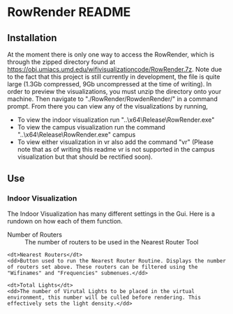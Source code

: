 # RowRender README
## Installation
At the moment there is only one way to access the RowRender, which is through the zipped directory found at https://obj.umiacs.umd.edu/wifivisualizationcode/RowRender.7z. Note due to the fact that this project is still currently in development, the file is quite large (1.3Gb compressed, 9Gb uncompressed at the time of writing). 
In order to preview the visualizations, you must unzip the directory onto your machine. Then navigate to "./RowRender/RowdenRender/" in a command prompt. From there you can view any of the visualizations by running, 

- To view the indoor visualization run "..\x64\Release\RowRender.exe"
- To view the campus visualization run the command  "..\x64\Release\RowRender.exe" campus
- To view either visualization in vr also add the command "vr" (Please note that as of writing this readme vr is not supported in the campus visualization but that should be rectified soon).

## Use
### Indoor Visualization
The Indoor Visualization has many different settings in the Gui. Here is a rundown on how each of them function.
<dl>
	<dt>Number of Routers</dt>
	<dd>The number of routers to be used in the Nearest Router Tool</dd>

	<dt>Nearest Routers</dt>
	<dd>Button used to run the Nearest Router Routine. Displays the number of routers set above. These routers can be filtered using the "Wifinames" and "Frequencies" submenues.</dd>

	<dt>Total Lights</dt>
	<dd>The number of Virutal Lights to be placed in the virtual environment, this number will be culled before rendering. This effectively sets the light density.</dd>
</dl>
